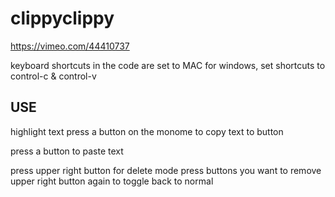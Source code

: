 # clippyclippy

https://vimeo.com/44410737

keyboard shortcuts in the code are set to MAC
for windows, set shortcuts to control-c & control-v

USE
---
highlight text
press a button on the monome to copy text to button

press a button to paste text 

press upper right button for delete mode
press buttons you want to remove 
upper right button again to toggle back to normal